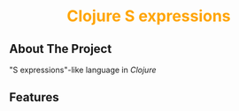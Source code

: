 <div align="center">
  <h1 align="center" style="color: orange">
  Clojure S expressions
  </h1>
</div>

## About The Project
"S expressions"-like language in *Clojure*

## Features